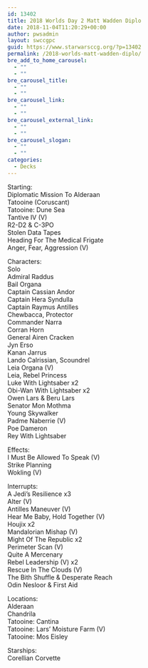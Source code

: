 ```yaml
---
id: 13402
title: 2018 Worlds Day 2 Matt Wadden Diplo
date: 2018-11-04T11:20:29+00:00
author: pwsadmin
layout: swccgpc
guid: https://www.starwarsccg.org/?p=13402
permalink: /2018-worlds-matt-wadden-diplo/
bre_add_to_home_carousel:
  - ""
  - ""
bre_carousel_title:
  - ""
  - ""
bre_carousel_link:
  - ""
  - ""
bre_carousel_external_link:
  - ""
  - ""
bre_carousel_slogan:
  - ""
  - ""
categories:
  - Decks
---
```

Starting:  
Diplomatic Mission To Alderaan  
Tatooine (Coruscant)  
Tatooine: Dune Sea  
Tantive IV (V)  
R2-D2 & C-3PO  
Stolen Data Tapes  
Heading For The Medical Frigate  
Anger, Fear, Aggression (V)

Characters:  
Solo  
Admiral Raddus  
Bail Organa  
Captain Cassian Andor  
Captain Hera Syndulla  
Captain Raymus Antilles  
Chewbacca, Protector  
Commander Narra  
Corran Horn  
General Airen Cracken  
Jyn Erso  
Kanan Jarrus  
Lando Calrissian, Scoundrel  
Leia Organa (V)  
Leia, Rebel Princess  
Luke With Lightsaber x2  
Obi-Wan With Lightsaber x2  
Owen Lars & Beru Lars  
Senator Mon Mothma  
Young Skywalker  
Padme Naberrie (V)  
Poe Dameron  
Rey With Lightsaber

Effects:  
I Must Be Allowed To Speak (V)  
Strike Planning  
Wokling (V)

Interrupts:  
A Jedi&#8217;s Resilience x3  
Alter (V)  
Antilles Maneuver (V)  
Hear Me Baby, Hold Together (V)  
Houjix x2  
Mandalorian Mishap (V)  
Might Of The Republic x2  
Perimeter Scan (V)  
Quite A Mercenary  
Rebel Leadership (V) x2  
Rescue In The Clouds (V)  
The Bith Shuffle & Desperate Reach  
Odin Nesloor & First Aid

Locations:  
Alderaan  
Chandrila  
Tatooine: Cantina  
Tatooine: Lars&#8217; Moisture Farm (V)  
Tatooine: Mos Eisley

Starships:  
Corellian Corvette